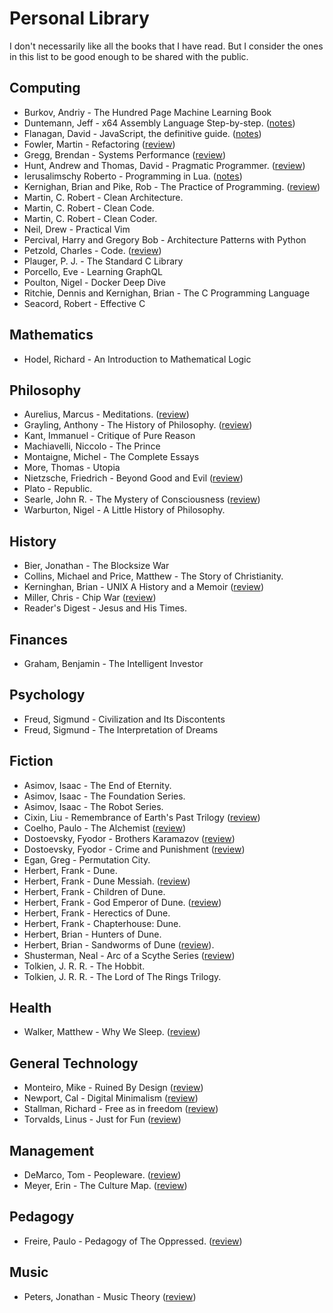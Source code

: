 # Personal Library

I don't necessarily like all the books that I have read. But I consider the
ones in this list to be good enough to be shared with the public.

## Computing

- Burkov, Andriy - The Hundred Page Machine Learning Book
- Duntemann, Jeff - x64 Assembly Language Step-by-step. ([notes](assorted/library/x64-assembly-language/index.md))
- Flanagan, David - JavaScript, the definitive guide. ([notes](assorted/library/javascript-the-definitive-guide/index.md))
- Fowler, Martin - Refactoring ([review](assorted/library/refactoring/index.md))
- Gregg, Brendan - Systems Performance ([review](assorted/library/systems-performance/index.md))
- Hunt, Andrew and Thomas, David - Pragmatic Programmer. ([review](assorted/library/pragmatic-programmer/index.md))
- Ierusalimschy Roberto - Programming in Lua. ([notes](assorted/library/programming-in-lua/index.md))
- Kernighan, Brian and Pike, Rob - The Practice of Programming. ([review](assorted/library/the-practice-of-programming/index.md))
- Martin, C. Robert - Clean Architecture.
- Martin, C. Robert - Clean Code.
- Martin, C. Robert - Clean Coder.
- Neil, Drew - Practical Vim
- Percival, Harry and Gregory Bob - Architecture Patterns with Python
- Petzold, Charles - Code. ([review](assorted/library/code/index.md))
- Plauger, P. J. - The Standard C Library
- Porcello, Eve - Learning GraphQL
- Poulton, Nigel - Docker Deep Dive
- Ritchie, Dennis and Kernighan, Brian - The C Programming Language
- Seacord, Robert - Effective C

## Mathematics

- Hodel, Richard - An Introduction to Mathematical Logic

## Philosophy

- Aurelius, Marcus - Meditations. ([review](assorted/library/meditations-marcus-aurelius/index.md))
- Grayling, Anthony - The History of Philosophy. ([review](assorted/library/history-of-philosophy-grayling/index.md))
- Kant, Immanuel - Critique of Pure Reason
- Machiavelli, Niccolo - The Prince
- Montaigne, Michel - The Complete Essays
- More, Thomas - Utopia
- Nietzsche, Friedrich - Beyond Good and Evil ([review](assorted/library/beyond-good-and-evil-nietzsche/index.md))
- Plato - Republic.
- Searle, John R. - The Mystery of Consciousness ([review](assorted/library/the-mystery-of-consciousness-searle/index.md))
- Warburton, Nigel - A Little History of Philosophy.

## History

- Bier, Jonathan - The Blocksize War
- Collins, Michael and Price, Matthew - The Story of Christianity.
- Kerninghan, Brian - UNIX A History and a Memoir ([review](assorted/library/unix-a-history-and-a-memoir/index.md))
- Miller, Chris - Chip War ([review](assorted/library/chip-war/index.md))
- Reader's Digest - Jesus and His Times.

## Finances

- Graham, Benjamin - The Intelligent Investor

## Psychology

- Freud, Sigmund - Civilization and Its Discontents
- Freud, Sigmund - The Interpretation of Dreams

## Fiction

- Asimov, Isaac - The End of Eternity.
- Asimov, Isaac - The Foundation Series.
- Asimov, Isaac - The Robot Series.
- Cixin, Liu - Remembrance of Earth's Past Trilogy ([review](assorted/library/remembrance-of-earths-past/index.md))
- Coelho, Paulo - The Alchemist ([review](assorted/library/the-alchemist/index.md))
- Dostoevsky, Fyodor - Brothers Karamazov ([review](assorted/library/brothers-karamazov/index.md))
- Dostoevsky, Fyodor - Crime and Punishment ([review](assorted/library/crime-and-punishment/index.md))
- Egan, Greg - Permutation City.
- Herbert, Frank - Dune.
- Herbert, Frank - Dune Messiah. ([review](assorted/library/dune-messiah/index.md))
- Herbert, Frank - Children of Dune.
- Herbert, Frank - God Emperor of Dune. ([review](assorted/library/god-emperor-of-dune/index.md))
- Herbert, Frank - Herectics of Dune.
- Herbert, Frank - Chapterhouse: Dune.
- Herbert, Brian - Hunters of Dune.
- Herbert, Brian - Sandworms of Dune ([review](assorted/library/sandworms-of-dune/index.md)).
- Shusterman, Neal - Arc of a Scythe Series ([review](assorted/library/arc-of-a-scythe/index.md))
- Tolkien, J. R. R. - The Hobbit.
- Tolkien, J. R. R. - The Lord of The Rings Trilogy.

## Health

- Walker, Matthew - Why We Sleep. ([review](assorted/library/why-we-sleep/index.md))

## General Technology

- Monteiro, Mike - Ruined By Design ([review](assorted/library/ruined-by-design/index.md))
- Newport, Cal - Digital Minimalism ([review](assorted/library/digital-minimalism/index.md))
- Stallman, Richard - Free as in freedom ([review](assorted/library/free-as-in-freedom/index.md))
- Torvalds, Linus - Just for Fun ([review](assorted/library/just-for-fun/index.md))

## Management

- DeMarco, Tom - Peopleware. ([review](assorted/library/peopleware/index.md))
- Meyer, Erin - The Culture Map. ([review](assorted/library/culture-map/index.md))

## Pedagogy

- Freire, Paulo - Pedagogy of The Oppressed. ([review](assorted/library/pedagogy-of-the-oppressed/index.md))

## Music

- Peters, Jonathan - Music Theory ([review](assorted/library/music-theory/index.md))
